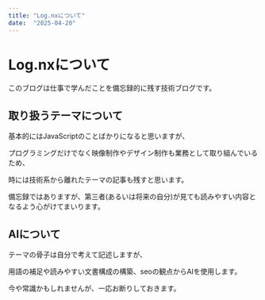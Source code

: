 ```yaml
---
title: "Log.nxについて"
date:  "2025-04-20"
---
```


# Log.nxについて

このブログは仕事で学んだことを備忘録的に残す技術ブログです。

## 取り扱うテーマについて

基本的にはJavaScriptのことばかりになると思いますが、

プログラミングだけでなく映像制作やデザイン制作も業務として取り組んでいるため、

時には技術系から離れたテーマの記事も残すと思います。

備忘録ではありますが、第三者(あるいは将来の自分)が見ても読みやすい内容となるよう心がけてまいります。

## AIについて

テーマの骨子は自分で考えて記述しますが、

用語の補足や読みやすい文書構成の構築、seoの観点からAIを使用します。

今や常識かもしれませんが、一応お断りしておきます。
